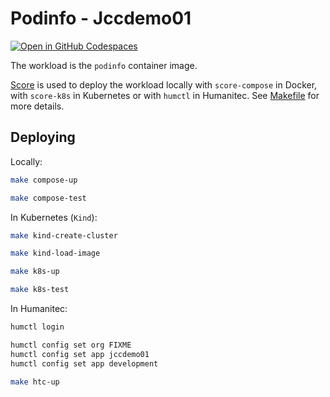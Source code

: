# Podinfo - Jccdemo01

[![Open in GitHub Codespaces](https://github.com/codespaces/badge.svg)](https://codespaces.new/htc-kubecon-na-2024/jccdemo01)

The workload is the `podinfo` container image.

[Score](https://score.dev/) is used to deploy the workload locally with `score-compose` in Docker, with `score-k8s` in Kubernetes or with `humctl` in Humanitec. See [Makefile](Makefile) for more details.

## Deploying

Locally:
```bash
make compose-up

make compose-test
```

In Kubernetes (`Kind`):
```bash
make kind-create-cluster

make kind-load-image

make k8s-up

make k8s-test
```

In Humanitec:
```bash
humctl login

humctl config set org FIXME
humctl config set app jccdemo01
humctl config set app development

make htc-up
```
